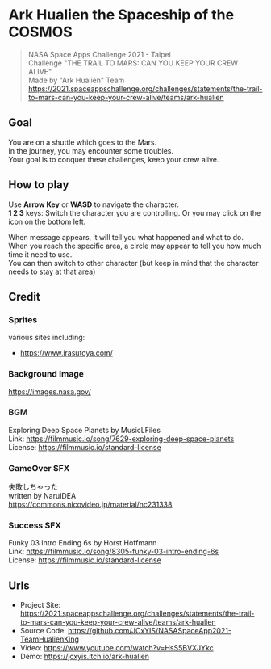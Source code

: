 # Ark Hualien the Spaceship of the COSMOS
> NASA Space Apps Challenge 2021 - Taipei  
> Challenge "THE TRAIL TO MARS: CAN YOU KEEP YOUR CREW ALIVE"  
> Made by "Ark Hualien" Team  
> https://2021.spaceappschallenge.org/challenges/statements/the-trail-to-mars-can-you-keep-your-crew-alive/teams/ark-hualien  


## Goal
You are on a shuttle which goes to the Mars.  
In the journey, you may encounter some troubles.  
Your goal is to conquer these challenges, keep your crew alive.  

## How to play

Use **Arrow Key** or **WASD** to navigate the character.  
**1 2 3** keys: Switch the character you are controlling. Or you may click on the icon on the bottom left.  
  
When message appears, it will tell you what happened and what to do.  
When you reach the specific area, a circle may appear to tell you how much time it need to use.  
You can then switch to other character (but keep in mind that the character needs to stay at that area)  

<!-- **There's 10% chacnce to trigger a different ending** -->


## Credit

### Sprites
various sites including:  
- https://www.irasutoya.com/  

### Background Image
https://images.nasa.gov/

### BGM
Exploring Deep Space Planets by MusicLFiles  
Link: https://filmmusic.io/song/7629-exploring-deep-space-planets  
License: https://filmmusic.io/standard-license  

### GameOver SFX
失敗しちゃった  
written by NaruIDEA  
https://commons.nicovideo.jp/material/nc231338

### Success SFX
Funky 03 Intro Ending 6s by Horst Hoffmann  
Link: https://filmmusic.io/song/8305-funky-03-intro-ending-6s  
License: https://filmmusic.io/standard-license

## Urls
- Project Site: https://2021.spaceappschallenge.org/challenges/statements/the-trail-to-mars-can-you-keep-your-crew-alive/teams/ark-hualien
- Source Code: https://github.com/JCxYIS/NASASpaceApp2021-TeamHualienKing
- Video: https://www.youtube.com/watch?v=HsS5BVXJYkc
- Demo: https://jcxyis.itch.io/ark-hualien